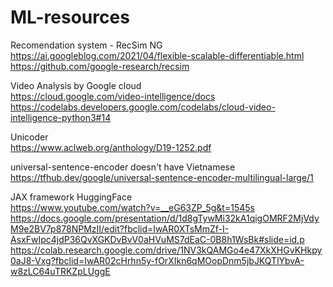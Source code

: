 # ML-resources

Recomendation system - RecSim NG \
https://ai.googleblog.com/2021/04/flexible-scalable-differentiable.html
https://github.com/google-research/recsim

Video Analysis by Google cloud \
https://cloud.google.com/video-intelligence/docs
https://codelabs.developers.google.com/codelabs/cloud-video-intelligence-python3#14

Unicoder \
https://www.aclweb.org/anthology/D19-1252.pdf


universal-sentence-encoder doesn't have Vietnamese \
https://tfhub.dev/google/universal-sentence-encoder-multilingual-large/1


JAX framework HuggingFace \
https://www.youtube.com/watch?v=__eG63ZP_5g&t=1545s \
https://docs.google.com/presentation/d/1d8gTywMi32kA1qigOMRF2MjVdyM9e2BV7p878NPMzII/edit?fbclid=IwAR0XTsMmZf-I-AsxFwIpc4jdP36QvXGKDvBvV0aHVuMS7dEaC-0B8h1WsBk#slide=id.p \
https://colab.research.google.com/drive/1NV3kQAMGo4e47XkXHGvKHkpy0aJ8-Vxg?fbclid=IwAR02cHrhn5y-fOrXIkn6qMOopDnm5jbJKQTlYbvA-w8zLC64uTRKZpLUggE
